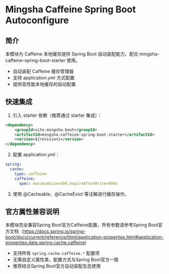 # Mingsha Caffeine Spring Boot Autoconfigure

## 简介

本模块为 Caffeine 本地缓存提供 Spring Boot 自动装配能力，配合 mingsha-caffeine-spring-boot-starter 使用。

- 自动装配 Caffeine 缓存管理器
- 支持 application.yml 方式配置
- 提供高性能本地缓存的自动配置

## 快速集成

1. 引入 starter 依赖（推荐通过 starter 集成）：

```xml
<dependency>
    <groupId>site.mingsha.boot</groupId>
    <artifactId>mingsha-caffeine-spring-boot-starter</artifactId>
    <version>${revision}</version>
</dependency>
```

2. 配置 application.yml：

```yaml
spring:
  cache:
    type: caffeine
    caffeine:
      spec: maximumSize=500,expireAfterWrite=600s
```

3. 使用 @Cacheable、@CacheEvict 等注解进行缓存操作。

## 官方属性兼容说明

本模块完全兼容Spring Boot官方Caffeine配置，所有参数请参考Spring Boot官方文档（https://docs.spring.io/spring-boot/docs/current/reference/html/application-properties.html#application-properties.data.spring.cache.caffeine)

- 支持所有 `spring.cache.caffeine.*` 配置项
- 无需自定义属性类，配置方式与Spring Boot官方一致
- 推荐结合Spring Boot官方自动装配生态使用

